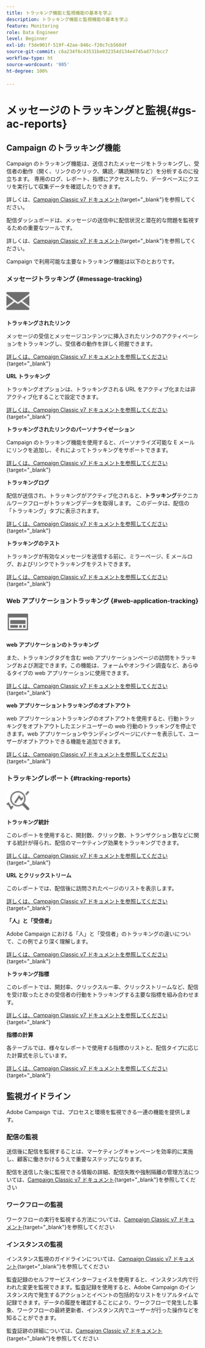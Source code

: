 ```yaml
---
title: トラッキング機能と監視機能の基本を学ぶ
description: トラッキング機能と監視機能の基本を学ぶ
feature: Monitoring
role: Data Engineer
level: Beginner
exl-id: f3de901f-519f-42ae-846c-f20c7cb560df
source-git-commit: c6a234f6c43531be032354d134e4745ad77cbcc7
workflow-type: ht
source-wordcount: '905'
ht-degree: 100%

---
```


# メッセージのトラッキングと監視{#gs-ac-reports}

## Campaign のトラッキング機能

Campaign のトラッキング機能は、送信されたメッセージをトラッキングし、受信者の動作（開く、リンクのクリック、購読／購読解除など）を分析するのに役立ちます。 専用のログ、レポート、指標にアクセスしたり、データベースにクエリを実行して収集データを確認したりできます。

詳しくは、[Campaign Classic v7 ドキュメント](https://experienceleague.adobe.com/docs/campaign-classic/using/getting-started/profile-management/editing-a-profile.html?lang=ja#tracking-tab){target=&quot;_blank&quot;}を参照してください。

配信ダッシュボードは、メッセージの送信中に配信状況と潜在的な問題を監視するための重要なツールです。

詳しくは、[Campaign Classic v7 ドキュメント](https://experienceleague.adobe.com/docs/campaign-classic/using/sending-messages/monitoring-deliveries/delivery-dashboard.html?lang=ja#sending-messages){target=&quot;_blank&quot;}を参照してください。

Campaign で利用可能な主要なトラッキング機能は以下のとおりです。

### メッセージトラッキング {#message-tracking}

<img src="assets/do-not-localize/icon-message-tracking.svg" width="60px">

**トラッキングされたリンク**

メッセージの受信とメッセージコンテンツに挿入されたリンクのアクティベーションをトラッキングし、受信者の動作を詳しく把握できます。

[詳しくは、Campaign Classic v7 ドキュメントを参照してください](https://experienceleague.adobe.com/docs/campaign-classic/using/sending-messages/tracking-messages/how-to-configure-tracked-links.html?lang=ja#sending-messages){target=&quot;_blank&quot;}

**URL トラッキング**

トラッキングオプションは、トラッキングされる URL をアクティブ化または非アクティブ化することで設定できます。

[詳しくは、Campaign Classic v7 ドキュメントを参照してください](https://experienceleague.adobe.com/docs/campaign-classic/using/sending-messages/tracking-messages/personalizing-url-tracking.html?lang=ja#sending-messages){target=&quot;_blank&quot;}


**トラッキングされたリンクのパーソナライゼーション**

Campaign のトラッキング機能を使用すると、パーソナライズ可能な E メールにリンクを追加し、それによってトラッキングをサポートできます。

[詳しくは、Campaign Classic v7 ドキュメントを参照してください](https://experienceleague.adobe.com/docs/campaign-classic/using/sending-messages/tracking-messages/tracking-personalized-links/tracking-personalized-links.html?lang=ja#sending-messages){target=&quot;_blank&quot;}

**トラッキングログ**

配信が送信され、トラッキングがアクティブ化されると、**トラッキング**&#x200B;テクニカルワークフローがトラッキングデータを取得します。 このデータは、配信の「トラッキング」タブに表示されます。

[詳しくは、Campaign Classic v7 ドキュメントを参照してください](https://experienceleague.adobe.com/docs/campaign-classic/using/sending-messages/tracking-messages/accessing-the-tracking-logs.html?lang=ja#sending-messages){target=&quot;_blank&quot;}

**トラッキングのテスト**

トラッキングが有効なメッセージを送信する前に、ミラーページ、E メールログ、およびリンクでトラッキングをテストできます。

[詳しくは、Campaign Classic v7 ドキュメントを参照してください](https://experienceleague.adobe.com/docs/campaign-classic/using/sending-messages/tracking-messages/testing-tracking.html?lang=ja#sending-messages){target=&quot;_blank&quot;}

### Web アプリケーショントラッキング {#web-application-tracking}

<img src="assets/do-not-localize/icon-web-app.svg" width="60px">

**web アプリケーションのトラッキング**

また、トラッキングタグを含む web アプリケーションページの訪問をトラッキングおよび測定できます。この機能は、フォームやオンライン調査など、あらゆるタイプの web アプリケーションに使用できます。

[詳しくは、Campaign Classic v7 ドキュメントを参照してください](https://experienceleague.adobe.com/docs/campaign-classic/using/designing-content/web-applications/tracking-a-web-application.html?lang=ja#designing-content){target=&quot;_blank&quot;}

**web アプリケーショントラッキングのオプトアウト**

web アプリケーショントラッキングのオプトアウトを使用すると、行動トラッキングをオプトアウトしたエンドユーザーの web 行動のトラッキングを停止できます。web アプリケーションやランディングページにバナーを表示して、ユーザーがオプトアウトできる機能を追加できます。

[詳しくは、Campaign Classic v7 ドキュメントを参照してください](https://experienceleague.adobe.com/docs/campaign-classic/using/designing-content/web-applications/web-application-tracking-opt-out.html?lang=ja#designing-content){target=&quot;_blank&quot;}

### トラッキングレポート {#tracking-reports}

<img src="assets/do-not-localize/icon_monitor.svg" width="60px">

**トラッキング統計**

このレポートを使用すると、開封数、クリック数、トランザクション数などに関する統計が得られ、配信のマーケティング効果をトラッキングできます。

[詳しくは、Campaign Classic v7 ドキュメントを参照してください](https://experienceleague.adobe.com/docs/campaign-classic/using/sending-messages/tracking-messages/about-message-tracking.html?lang=ja#tracking-reports){target=&quot;_blank&quot;}

**URL とクリックストリーム**

このレポートでは、配信後に訪問されたページのリストを表示します。

[詳しくは、Campaign Classic v7 ドキュメントを参照してください](https://experienceleague.adobe.com/docs/campaign-classic/using/reporting/reports-on-deliveries/delivery-reports.html?lang=ja#urls-and-click-streams){target=&quot;_blank&quot;}

**「人」と「受信者」**

Adobe Campaign における「人」と「受信者」のトラッキングの違いについて、この例でより深く理解します。

[詳しくは、Campaign Classic v7 ドキュメントを参照してください](https://experienceleague.adobe.com/docs/campaign-classic/using/reporting/reports-on-deliveries/person-people-recipients.html?lang=ja#reporting){target=&quot;_blank&quot;}

**トラッキング指標**

このレポートでは、開封率、クリックスルー率、クリックストリームなど、配信を受け取ったときの受信者の行動をトラッキングする主要な指標を組み合わせます。

[詳しくは、Campaign Classic v7 ドキュメントを参照してください](https://experienceleague.adobe.com/docs/campaign-classic/using/reporting/reports-on-deliveries/delivery-reports.html?lang=ja#reporting){target=&quot;_blank&quot;}

**指標の計算**

各テーブルでは、様々なレポートで使用する指標のリストと、配信タイプに応じた計算式を示しています。

[詳しくは、Campaign Classic v7 ドキュメントを参照してください](https://experienceleague.adobe.com/docs/campaign-classic/using/reporting/reports-on-deliveries/indicator-calculation.html?lang=ja#reporting){target=&quot;_blank&quot;}

## 監視ガイドライン

Adobe Campaign では、プロセスと環境を監視できる一連の機能を提供します。

### 配信の監視

送信後に配信を監視することは、マーケティングキャンペーンを効率的に実施し、顧客に働きかけるうえで重要なステップになります。

配信を送信した後に監視できる情報の詳細、配信失敗や強制隔離の管理方法については、[Campaign Classic v7 ドキュメント](https://experienceleague.adobe.com/docs/campaign-classic/using/sending-messages/monitoring-deliveries/about-delivery-monitoring.html?lang=ja#sending-messages){target=&quot;_blank&quot;}を参照してください

### ワークフローの監視

ワークフローの実行を監視する方法については、[Campaign Classic v7 ドキュメント](https://experienceleague.adobe.com/docs/campaign-classic/using/automating-with-workflows/monitoring-workflows/monitoring-workflow-execution.html?lang=ja#automating-with-workflows){target=&quot;_blank&quot;}を参照してください

### インスタンスの監視

インスタンス監視のガイドラインについては、[Campaign Classic v7 ドキュメント](https://experienceleague.adobe.com/docs/campaign-classic/using/monitoring-campaign-classic/introduction/monitoring-guidelines.html?lang=ja#monitoring-campaign-classic){target=&quot;_blank&quot;}を参照してください

監査記録のセルフサービスインターフェイスを使用すると、インスタンス内で行われた変更を監視できます。監査記録を使用すると、Adobe Campaign のインスタンス内で発生するアクションとイベントの包括的なリストをリアルタイムで記録できます。データの履歴を確認することにより、ワークフローで発生した事象、ワークフローの最終更新者、インスタンス内でユーザーが行った操作などを知ることができます。

監査証跡の詳細については、[Campaign Classic v7 ドキュメント](https://experienceleague.adobe.com/docs/campaign-classic/using/monitoring-campaign-classic/production-procedures/audit-trail.html?lang=ja#accessing-audit-trail){target=&quot;_blank&quot;}を参照してください
